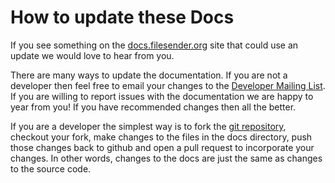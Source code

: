 # How to update these Docs

If you see something on the
[docs.filesender.org](http://docs.filesender.org/) site that could use
an update we would love to hear from you.

There are many ways to update the documentation. If you are not a
developer then feel free to email your changes to the [Developer
Mailing List](/mailinglist). If you are willing to report issues with
the documentation we are happy to year from you! If you have
recommended changes then all the better.

If you are a developer the simplest way is to fork the [git
repository](https://github.com/filesender/filesender), checkout your
fork, make changes to the files in the docs directory, push those
changes back to github and open a pull request to incorporate your
changes. In other words, changes to the docs are just the same as
changes to the source code.

